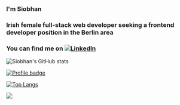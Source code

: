 ### I'm Siobhan
### Irish female full-stack web developer seeking a frontend developer position in the Berlin area 
### You can find me on [![LinkedIn](https://img.shields.io/badge/linkedin-%230077B5.svg?style=for-the-badge&logo=linkedin&logoColor=white)](https://www.linkedin.com/in/siobhan--doherty/)

![Siobhan's GitHub stats](https://github-readme-stats.vercel.app/api?username=sio-doh&count_private=true&theme=tokyonight)

[![Profile badge](https://www.codewars.com/users/sio-doh/badges/large)](https://www.codewars.com/users/sio-doh)

[![Top Langs](https://github-readme-stats.vercel.app/api/top-langs/?username=sio-doh&layout=compact)](https://github.com/sio-doh/github-readme-stats)

![](https://komarev.com/ghpvc/?username=sio-doh&color=green&style=flat)

<!--
**sio-doh/sio-doh** is a ✨ _special_ ✨ repository because its `README.md` (this file) appears on your GitHub profile.
Here are some ideas to get you started:

- 🔭 I’m currently working on ...
- 🌱 I’m currently learning ...
- 👯 I’m looking to collaborate on ...
- 🤔 I’m looking for help with ...
- 💬 Ask me about ...
- 📫 How to reach me: ...
- 😄 Pronouns: ...
- ⚡ Fun fact: ...
-->
